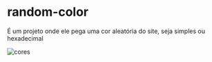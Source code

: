 # random-color
É um projeto onde ele pega uma cor aleatória do site, seja simples ou hexadecimal

![cores](https://user-images.githubusercontent.com/94721925/147823614-52080700-def8-4bda-9edd-64eefeabf026.png)
